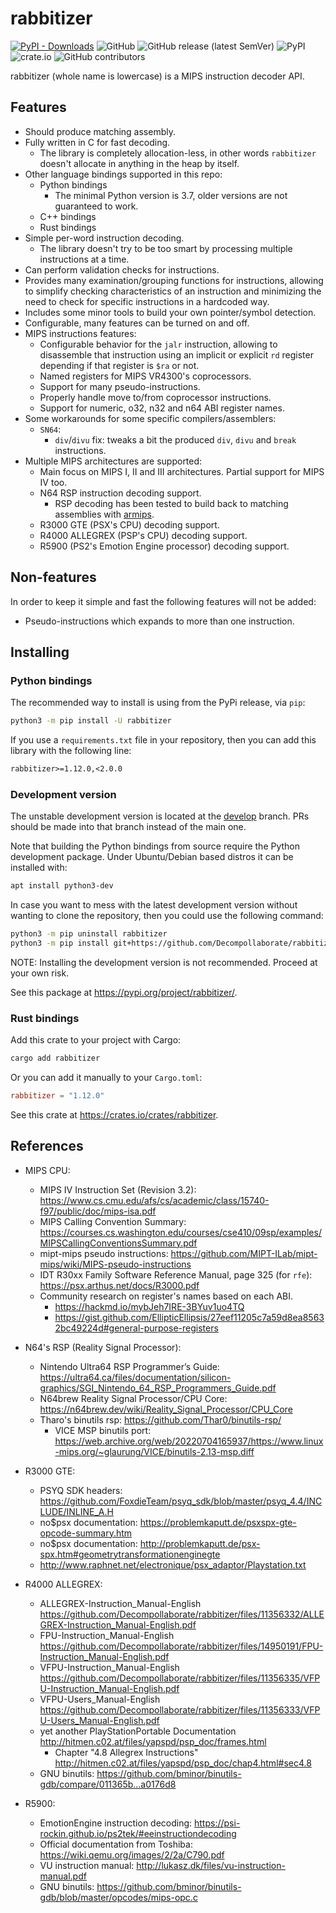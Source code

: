 # rabbitizer

[![PyPI - Downloads](https://img.shields.io/pypi/dm/rabbitizer)](https://pypi.org/project/rabbitizer/)
![GitHub](https://img.shields.io/github/license/Decompollaborate/rabbitizer)
![GitHub release (latest SemVer)](https://img.shields.io/github/v/release/Decompollaborate/rabbitizer)
![PyPI](https://img.shields.io/pypi/v/rabbitizer)
![crate.io](https://img.shields.io/crates/dv/rabbitizer)
![GitHub contributors](https://img.shields.io/github/contributors/Decompollaborate/rabbitizer?logo=purple)

rabbitizer (whole name is lowercase) is a MIPS instruction decoder API.

## Features

- Should produce matching assembly.
- Fully written in C for fast decoding.
  - The library is completely allocation-less, in other words `rabbitizer`
  doesn't allocate in anything in the heap by itself.
- Other language bindings supported in this repo:
  - Python bindings
    - The minimal Python version is 3.7, older versions are not guaranteed to
      work.
  - C++ bindings
  - Rust bindings
- Simple per-word instruction decoding.
  - The library doesn't try to be too smart by processing multiple instructions
    at a time.
- Can perform validation checks for instructions.
- Provides many examination/grouping functions for instructions, allowing to
  simplify checking characteristics of an instruction and minimizing the need to
  check for specific instructions in a hardcoded way.
- Includes some minor tools to build your own pointer/symbol detection.
- Configurable, many features can be turned on and off.
- MIPS instructions features:
  - Configurable behavior for the `jalr` instruction, allowing to disassemble
    that instruction using an implicit or explicit `rd` register depending if
    that register is `$ra` or not.
  - Named registers for MIPS VR4300's coprocessors.
  - Support for many pseudo-instructions.
  - Properly handle move to/from coprocessor instructions.
  - Support for numeric, o32, n32 and n64 ABI register names.
- Some workarounds for some specific compilers/assemblers:
  - `SN64`:
    - `div`/`divu` fix: tweaks a bit the produced `div`, `divu` and `break` instructions.
- Multiple MIPS architectures are supported:
  - Main focus on MIPS I, II and III architectures. Partial support for MIPS IV too.
  - N64 RSP instruction decoding support.
    - RSP decoding has been tested to build back to matching assemblies with [armips](https://github.com/Kingcom/armips/).
  - R3000 GTE (PSX's CPU) decoding support.
  - R4000 ALLEGREX (PSP's CPU) decoding support.
  - R5900 (PS2's Emotion Engine processor) decoding support.

## Non-features

In order to keep it simple and fast the following features will not be added:

- Pseudo-instructions which expands to more than one instruction.

## Installing

### Python bindings

The recommended way to install is using from the PyPi release, via `pip`:

```bash
python3 -m pip install -U rabbitizer
```

If you use a `requirements.txt` file in your repository, then you can add this
library with the following line:

```txt
rabbitizer>=1.12.0,<2.0.0
```

### Development version

The unstable development version is located at the
[develop](https://github.com/Decompollaborate/rabbitizer/tree/develop)
branch. PRs should be made into that branch instead of the main one.

Note that building the Python bindings from source require the Python
development package. Under Ubuntu/Debian based distros it can be installed with:

```bash
apt install python3-dev
```

In case you want to mess with the latest development version without wanting to
clone the repository, then you could use the following command:

```bash
python3 -m pip uninstall rabbitizer
python3 -m pip install git+https://github.com/Decompollaborate/rabbitizer.git@develop
```

NOTE: Installing the development version is not recommended. Proceed at your own
risk.

See this package at <https://pypi.org/project/rabbitizer/>.

### Rust bindings

Add this crate to your project with Cargo:

```bash
cargo add rabbitizer
```

Or you can add it manually to your `Cargo.toml`:

```toml
rabbitizer = "1.12.0"
```

See this crate at <https://crates.io/crates/rabbitizer>.

## References

- MIPS CPU:
  - MIPS IV Instruction Set (Revision 3.2): <https://www.cs.cmu.edu/afs/cs/academic/class/15740-f97/public/doc/mips-isa.pdf>
  - MIPS Calling Convention Summary: <https://courses.cs.washington.edu/courses/cse410/09sp/examples/MIPSCallingConventionsSummary.pdf>
  - mipt-mips pseudo instructions: <https://github.com/MIPT-ILab/mipt-mips/wiki/MIPS-pseudo-instructions>
  - IDT R30xx Family Software Reference Manual, page 325 (for `rfe`): <https://psx.arthus.net/docs/R3000.pdf>
  - Community research on register's names based on each ABI.
    - <https://hackmd.io/mybJeh7IRE-3BYuv1uo4TQ>
    - <https://gist.github.com/EllipticEllipsis/27eef11205c7a59d8ea85632bc49224d#general-purpose-registers>

- N64's RSP (Reality Signal Processor):
  - Nintendo Ultra64 RSP Programmer’s Guide: <https://ultra64.ca/files/documentation/silicon-graphics/SGI_Nintendo_64_RSP_Programmers_Guide.pdf>
  - N64brew Reality Signal Processor/CPU Core: <https://n64brew.dev/wiki/Reality_Signal_Processor/CPU_Core>
  - Tharo's binutils rsp: <https://github.com/Thar0/binutils-rsp/>
    - VICE MSP binutils port: <https://web.archive.org/web/20220704165937/https://www.linux-mips.org/~glaurung/VICE/binutils-2.13-msp.diff>

- R3000 GTE:
  - PSYQ SDK headers: <https://github.com/FoxdieTeam/psyq_sdk/blob/master/psyq_4.4/INCLUDE/INLINE_A.H>
  - no$psx documentation: <https://problemkaputt.de/psxspx-gte-opcode-summary.htm>
  - no$psx documentation: <http://problemkaputt.de/psx-spx.htm#geometrytransformationenginegte>
  - <http://www.raphnet.net/electronique/psx_adaptor/Playstation.txt>

- R4000 ALLEGREX:
  - ALLEGREX-Instruction_Manual-English <https://github.com/Decompollaborate/rabbitizer/files/11356332/ALLEGREX-Instruction_Manual-English.pdf>
  - FPU-Instruction_Manual-English <https://github.com/Decompollaborate/rabbitizer/files/14950191/FPU-Instruction_Manual-English.pdf>
  - VFPU-Instruction_Manual-English <https://github.com/Decompollaborate/rabbitizer/files/11356335/VFPU-Instruction_Manual-English.pdf>
  - VFPU-Users_Manual-English <https://github.com/Decompollaborate/rabbitizer/files/11356333/VFPU-Users_Manual-English.pdf>
  - yet another PlayStationPortable Documentation <http://hitmen.c02.at/files/yapspd/psp_doc/frames.html>
    - Chapter "4.8  Allegrex Instructions" <http://hitmen.c02.at/files/yapspd/psp_doc/chap4.html#sec4.8>
  - GNU binutils: <https://github.com/bminor/binutils-gdb/compare/011365b...a0176d8>

- R5900:
  - EmotionEngine instruction decoding: <https://psi-rockin.github.io/ps2tek/#eeinstructiondecoding>
  - Official documentation from Toshiba: <https://wiki.qemu.org/images/2/2a/C790.pdf>
  - VU instruction manual: <http://lukasz.dk/files/vu-instruction-manual.pdf>
  - GNU binutils: <https://github.com/bminor/binutils-gdb/blob/master/opcodes/mips-opc.c>
